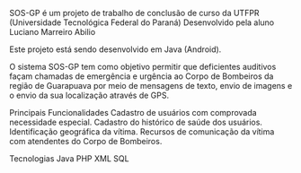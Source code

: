 SOS-GP é um projeto de trabalho de conclusão de curso da UTFPR (Universidade Tecnológica Federal do Paraná)
Desenvolvido pela aluno Luciano Marreiro Abilio


Este projeto está sendo desenvolvido em Java (Android).

O sistema SOS-GP tem como objetivo permitir que deficientes auditivos façam chamadas de emergência e urgência ao Corpo de Bombeiros da região de Guarapuava por meio de mensagens de texto, envio de imagens e o envio da sua localização através de GPS.

Principais Funcionalidades
Cadastro de usuários com comprovada necessidade especial.
Cadastro do histórico de saúde dos usuários.
Identificação geográfica da vítima.
Recursos de comunicação da vítima com atendentes do Corpo de Bombeiros.

Tecnologias
Java
PHP
XML
SQL
